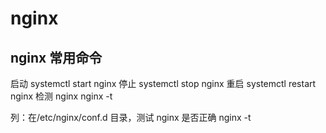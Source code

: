 # nginx

## nginx 常用命令

启动
systemctl start nginx
停止
systemctl stop nginx
重启
systemctl restart nginx
检测 nginx
nginx -t

列：在/etc/nginx/conf.d 目录，测试 nginx 是否正确 nginx -t
